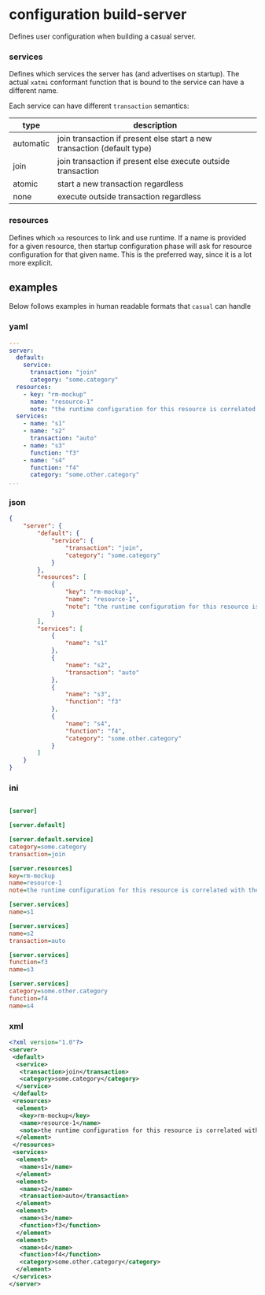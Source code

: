 # configuration build-server

Defines user configuration when building a casual server.

### services

Defines which services the server has (and advertises on startup). The actual `xatmi` conformant
function that is bound to the service can have a different name.

Each service can have different `transaction` semantics:

type         | description
-------------|----------------------------------------------------------------------
automatic    | join transaction if present else start a new transaction (default type)
join         | join transaction if present else execute outside transaction
atomic       | start a new transaction regardless
none         | execute outside transaction regardless

### resources

Defines which `xa` resources to link and use runtime. If a name is provided for a given
resource, then startup configuration phase will ask for resource configuration for that 
given name. This is the preferred way, since it is a lot more explicit.

## examples 

Below follows examples in human readable formats that `casual` can handle

### yaml
```` yaml
---
server:
  default:
    service:
      transaction: "join"
      category: "some.category"
  resources:
    - key: "rm-mockup"
      name: "resource-1"
      note: "the runtime configuration for this resource is correlated with the name 'resource-1' - no group is needed for resource configuration"
  services:
    - name: "s1"
    - name: "s2"
      transaction: "auto"
    - name: "s3"
      function: "f3"
    - name: "s4"
      function: "f4"
      category: "some.other.category"
...

````
### json
```` json
{
    "server": {
        "default": {
            "service": {
                "transaction": "join",
                "category": "some.category"
            }
        },
        "resources": [
            {
                "key": "rm-mockup",
                "name": "resource-1",
                "note": "the runtime configuration for this resource is correlated with the name 'resource-1' - no group is needed for resource configuration"
            }
        ],
        "services": [
            {
                "name": "s1"
            },
            {
                "name": "s2",
                "transaction": "auto"
            },
            {
                "name": "s3",
                "function": "f3"
            },
            {
                "name": "s4",
                "function": "f4",
                "category": "some.other.category"
            }
        ]
    }
}
````
### ini
```` ini

[server]

[server.default]

[server.default.service]
category=some.category
transaction=join

[server.resources]
key=rm-mockup
name=resource-1
note=the runtime configuration for this resource is correlated with the name 'resource-1' - no group is needed for resource configuration

[server.services]
name=s1

[server.services]
name=s2
transaction=auto

[server.services]
function=f3
name=s3

[server.services]
category=some.other.category
function=f4
name=s4

````
### xml
```` xml
<?xml version="1.0"?>
<server>
 <default>
  <service>
   <transaction>join</transaction>
   <category>some.category</category>
  </service>
 </default>
 <resources>
  <element>
   <key>rm-mockup</key>
   <name>resource-1</name>
   <note>the runtime configuration for this resource is correlated with the name 'resource-1' - no group is needed for resource configuration</note>
  </element>
 </resources>
 <services>
  <element>
   <name>s1</name>
  </element>
  <element>
   <name>s2</name>
   <transaction>auto</transaction>
  </element>
  <element>
   <name>s3</name>
   <function>f3</function>
  </element>
  <element>
   <name>s4</name>
   <function>f4</function>
   <category>some.other.category</category>
  </element>
 </services>
</server>

````
